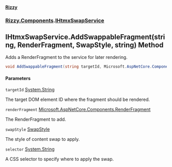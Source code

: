 #### [Rizzy](index 'index')
### [Rizzy.Components](Rizzy.Components 'Rizzy.Components').[IHtmxSwapService](Rizzy.Components.IHtmxSwapService 'Rizzy.Components.IHtmxSwapService')

## IHtmxSwapService.AddSwappableFragment(string, RenderFragment, SwapStyle, string) Method

Adds a RenderFragment to the service for later rendering.

```csharp
void AddSwappableFragment(string targetId, Microsoft.AspNetCore.Components.RenderFragment renderFragment, Rizzy.SwapStyle swapStyle=Rizzy.SwapStyle.outerHTML, string? selector=null);
```
#### Parameters

<a name='Rizzy.Components.IHtmxSwapService.AddSwappableFragment(string,Microsoft.AspNetCore.Components.RenderFragment,Rizzy.SwapStyle,string).targetId'></a>

`targetId` [System.String](https://docs.microsoft.com/en-us/dotnet/api/System.String 'System.String')

The target DOM element ID where the fragment should be rendered.

<a name='Rizzy.Components.IHtmxSwapService.AddSwappableFragment(string,Microsoft.AspNetCore.Components.RenderFragment,Rizzy.SwapStyle,string).renderFragment'></a>

`renderFragment` [Microsoft.AspNetCore.Components.RenderFragment](https://docs.microsoft.com/en-us/dotnet/api/Microsoft.AspNetCore.Components.RenderFragment 'Microsoft.AspNetCore.Components.RenderFragment')

The RenderFragment to add.

<a name='Rizzy.Components.IHtmxSwapService.AddSwappableFragment(string,Microsoft.AspNetCore.Components.RenderFragment,Rizzy.SwapStyle,string).swapStyle'></a>

`swapStyle` [SwapStyle](Rizzy.SwapStyle 'Rizzy.SwapStyle')

The style of content swap to apply.

<a name='Rizzy.Components.IHtmxSwapService.AddSwappableFragment(string,Microsoft.AspNetCore.Components.RenderFragment,Rizzy.SwapStyle,string).selector'></a>

`selector` [System.String](https://docs.microsoft.com/en-us/dotnet/api/System.String 'System.String')

A CSS selector to specify where to apply the swap.